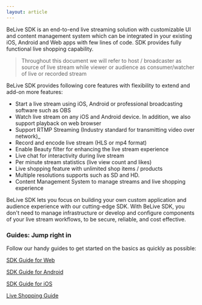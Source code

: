 ```yaml
---
layout: article
---
```


BeLive SDK is an end-to-end live streaming solution with customizable UI and content management system which can be integrated in your existing iOS, Android and Web apps with few lines of code. SDK provides fully functional live shopping capability.

> Throughout this document we will refer to host / broadcaster as source of live stream while viewer or audience as consumer/watcher of live or recorded stream


BeLive SDK provides following core features with flexibility to extend and add-on more features:

* Start a live stream using iOS, Android or professional broadcasting software such as OBS
* Watch live stream on any iOS and Android device. In addition, we also support playback on web browser
* Support RTMP Streaming (Industry standard for transmitting video over network)\_
* Record and encode live stream (HLS or mp4 format)
* Enable Beauty filter for enhancing the live stream experience
* Live chat for interactivity during live stream
* Per minute stream statistics (live view count and likes)
* Live shopping feature with unlimited shop items / products
* Multiple resolutions supports such as SD and HD.
* Content Management System to manage streams and live shopping experience

BeLive SDK lets you focus on building your own custom application and audience experience with our cutting-edge SDK. With BeLive SDK, you don't need to manage infrastructure or develop and configure components of your live stream workflows, to be secure, reliable, and cost effective.


### Guides: Jump right in

Follow our handy guides to get started on the basics as quickly as possible:

[SDK Guide for Web](sdk-guide-for-web.md)

[SDK Guide for Android](sdk-guide-for-android.md)

[SDK Guide for iOS](sdk-guide-for-ios.md)

[Live Shopping Guide](live-shopping-guide.md)
